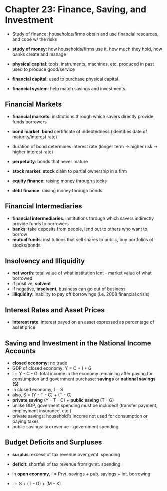 Chapter 23: Finance, Saving, and Investment
==========================================

* Study of finance: households/firms obtain and use financial resources, and cope w/ the risks
* __study of money__: how households/firms use it, how much they hold, how banks create and manage

* __physical capital__: tools, instruments, machines, etc. produced in past used to produce good/service
* __financial capital__: used to purchase physical capital

* __financial system__: help match savings and investments

Financial Markets
------------------
* __financial markets__: institutions through which savers directly provide funds borrowers 

* __bond market__: **bond** certificate of indebtedness (identifies date of maturity/interest rate)
* duration of bond determines interest rate (longer term -> higher risk -> higher interest rate)
* __perpetuity__: bonds that never mature
* __stock market__: **stock** claim to partial ownership in a firm
* __equity finance__: raising money through stocks
* __debt finance__: raising money through bonds

Financial Intermediaries
------------------------
* __financial intermediaries__: institutions through which savers indirectly provide funds to borrowers
* __banks__: take deposits from people, lend out to others who want to borrow
* __mutual funds__: institutions that sell shares to public, buy portfolios of stocks/bonds

Insolvency and Illiquidity
---------------------------
* __net worth__: total value of what institution lent - market value of what borrowed
* if positive, __solvent__
* if negative, __insolvent__, business can go out of business
* __illiquidity__: inability to pay off borrowings (i.e. 2008 financial crisis)

Interest Rates and Asset Prices
-------------------------------
* __interest rate__: interest payed on an asset expressed as percentage of asset price

Saving and Investment in the National Income Accounts
----------------------------------------------------
* __closed economy__: no trade
* GDP of closed economy: Y = C + I + G
* I = Y - C - G: total income in the economy remaining after paying for consumption and government purchase: __savings__ or __national savings (S)__
* in closed economy, I = S
* also, S = (Y - T - C) + (T - G)
* __private saving__ (Y - T - C) + __public saving__ (T - G)
* unlike GDP, goverment spending must be included! (transfer payment, employment insurance, etc.)
* private savings: household's income not used for consumption or paying taxes
* public savings: tax revenue - government spending

Budget Deficits and Surpluses
-----------------------------
* __surplus__: excess of tax revenue over gvmt. spending
* __deficit__: shortfall of tax revenue from gvmt. spending

* in __open economy__, I = Prvt. savings + pub. savings + int. borrowing
* I = S + (T - G) + (M - X)
